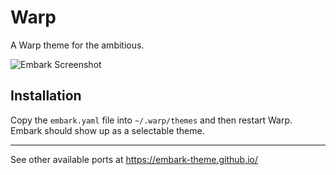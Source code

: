 # Warp

A Warp theme for the ambitious.

![Embark Screenshot](./embark-screenshot.png)

## Installation

Copy the `embark.yaml` file into `~/.warp/themes` and then restart Warp. Embark should show up as a selectable theme.

---
See other available ports at https://embark-theme.github.io/


